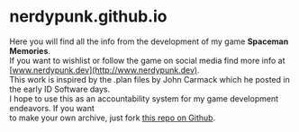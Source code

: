 # nerdypunk.github.io

Here you will find all the info from the development of my game **Spaceman Memories**.  
If you want to wishlist or follow the game on social media find more info at [www.nerdypunk.dev](http://www.nerdypunk.dev).  
This work is inspired by the .plan files by John Carmack which he posted in the early ID Software days.  
I hope to use this as an accountability system for my game development endeavors. If you want  
to make your own archive, just fork [this repo on Github](https://github.com/nerdypunk/nerdypunk.github.io).
